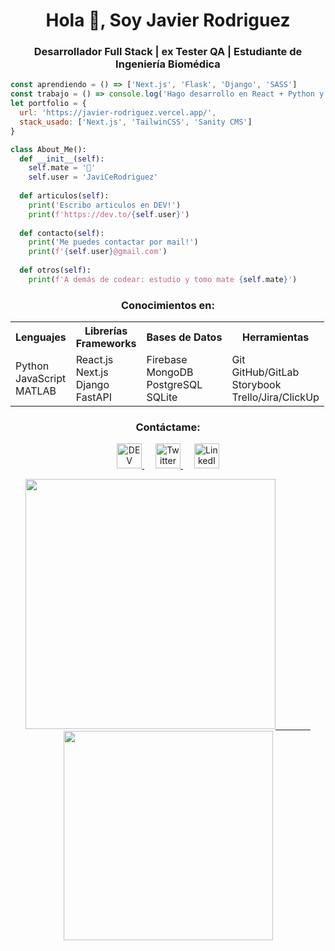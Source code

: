 <h1 align="center">Hola 👋, Soy Javier Rodriguez</h1>
<h3 align="center">Desarrollador Full Stack | ex Tester QA | Estudiante de Ingeniería Biomédica</h3>

```js
const aprendiendo = () => ['Next.js', 'Flask', 'Django', 'SASS']
const trabajo = () => console.log('Hago desarrollo en React + Python y Maquetado en Delyxode')
let portfolio = {
  url: 'https://javier-rodriguez.vercel.app/',
  stack_usado: ['Next.js', 'TailwinCSS', 'Sanity CMS']
}
```

```py
class About_Me():
  def __init__(self):
    self.mate = '🧉'
    self.user = 'JaviCeRodriguez'
  
  def articulos(self):
    print('Escribo articulos en DEV!')
    print(f'https://dev.to/{self.user}')
    
  def contacto(self):
    print('Me puedes contactar por mail!')
    print(f'{self.user}@gmail.com')
    
  def otros(self):
    print(f'A demás de codear: estudio y tomo mate {self.mate}')
```

<h3 align="center">Conocimientos en:</h3>
<table align="center">
  <tr>
    <th>Lenguajes</th>
    <th>Librerías<br/>Frameworks</th>
    <th>Bases de Datos</th>
    <th>Herramientas</th>
  </tr>
  <tr>
    <td>
      Python<br/>
      JavaScript<br/>
      MATLAB
    </td>
    <td>
      React.js<br/>
      Next.js<br/>
      Django<br/>
      FastAPI
    </td>
    <td>
      Firebase<br/>
      MongoDB<br/>
      PostgreSQL<br/>
      SQLite
    </td>
    <td>
      Git<br/>
      GitHub/GitLab<br/>
      Storybook<br/>
      Trello/Jira/ClickUp
    </td>
  </tr>
</table>

<h3 align="center">Contáctame:</h3>
<p align="center">
  <a href="https://dev.to/javicerodriguez" target="_blank">
    <img src="https://cdn.worldvectorlogo.com/logos/devto.svg" alt="DEV" height="40" width="40" />
  </a>&emsp;
  <a href="https://twitter.com/javicerodriguez" target="_blank">
    <img src="https://cdn.worldvectorlogo.com/logos/twitter-3.svg" alt="Twitter" height="40" width="40" />
  </a>&emsp;
  <a href="https://linkedin.com/in/rodriguezjavierc" target="_blank">
    <img src="https://cdn.worldvectorlogo.com/logos/linkedin-icon-2.svg" alt="LinkedIn" height="40" width="40" />
  </a>
</p>

<p align="center">
  <a href="https://github.com/JaviCeRodriguez"><img width="400" src="https://github-readme-stats.vercel.app/api?username=JaviCeRodriguez&show_icons=true&theme=gotham">&emsp;&emsp;&emsp;&emsp;
  <a href="https://github.com/JaviCeRodriguez"><img width="335" src="https://github-readme-stats.vercel.app/api/top-langs/?username=JaviCeRodriguez&hide=jupyter%20notebook,html,systemverilog,tcl,coq,shell,stata,objetive_c,verilog&langs_count=6&layout=compact&theme=gotham">
</p>

